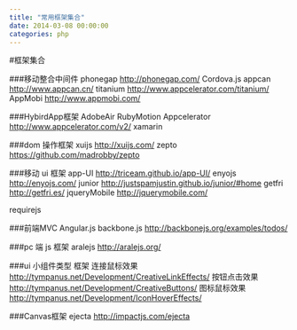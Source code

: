 ```yaml
---
title: "常用框架集合"
date: 2014-03-08 00:00:00
categories: php
---
```

#框架集合

###移动整合中间件
phonegap     http://phonegap.com/
Cordova.js
appcan     http://www.appcan.cn/
titanium     http://www.appcelerator.com/titanium/
AppMobi     http://www.appmobi.com/

###HybirdApp框架
AdobeAir
RubyMotion
Appcelerator     http://www.appcelerator.com/v2/
xamarin


###dom 操作框架
xuijs     http://xuijs.com/
zepto     https://github.com/madrobby/zepto

###移动 ui 框架
app-UI     http://triceam.github.io/app-UI/
enyojs     http://enyojs.com/
junior     http://justspamjustin.github.io/junior/#home
getfri     http://getfri.es/
jqueryMobile     http://jquerymobile.com/

requirejs

###前端MVC
Angular.js
backbone.js     http://backbonejs.org/examples/todos/

###pc 端 js 框架
aralejs     http://aralejs.org/

###ui 小组件类型 框架
连接鼠标效果      http://tympanus.net/Development/CreativeLinkEffects/
按钮点击效果     http://tympanus.net/Development/CreativeButtons/
图标鼠标效果     http://tympanus.net/Development/IconHoverEffects/

###Canvas框架
ejecta     http://impactjs.com/ejecta

